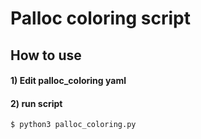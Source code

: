 # Palloc coloring script

## How to use

#### 1) Edit palloc_coloring yaml


#### 2) run script
```
$ python3 palloc_coloring.py
```